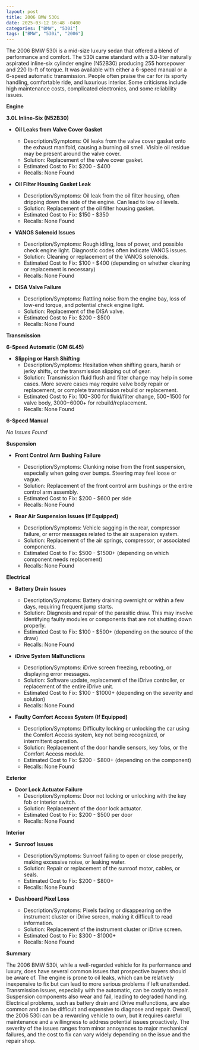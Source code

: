```yaml
---
layout: post
title: 2006 BMW 530i
date: 2025-03-12 16:48 -0400
categories: ["BMW", "530i"]
tags: ["BMW", "530i", "2006"]
---
```

The 2006 BMW 530i is a mid-size luxury sedan that offered a blend of performance and comfort. The 530i came standard with a 3.0-liter naturally aspirated inline-six cylinder engine (N52B30) producing 255 horsepower and 220 lb-ft of torque. It was available with either a 6-speed manual or a 6-speed automatic transmission. People often praise the car for its sporty handling, comfortable ride, and luxurious interior. Some criticisms include high maintenance costs, complicated electronics, and some reliability issues.

**Engine**

**3.0L Inline-Six (N52B30)**

*   **Oil Leaks from Valve Cover Gasket**
    *   Description/Symptoms: Oil leaks from the valve cover gasket onto the exhaust manifold, causing a burning oil smell. Visible oil residue may be present around the valve cover.
    *   Solution: Replacement of the valve cover gasket.
    *   Estimated Cost to Fix: $200 - $400
    *   Recalls: None Found

*   **Oil Filter Housing Gasket Leak**
    *   Description/Symptoms: Oil leak from the oil filter housing, often dripping down the side of the engine. Can lead to low oil levels.
    *   Solution: Replacement of the oil filter housing gasket.
    *   Estimated Cost to Fix: $150 - $350
    *   Recalls: None Found

*   **VANOS Solenoid Issues**
    *   Description/Symptoms: Rough idling, loss of power, and possible check engine light. Diagnostic codes often indicate VANOS issues.
    *   Solution: Cleaning or replacement of the VANOS solenoids.
    *   Estimated Cost to Fix: $100 - $400 (depending on whether cleaning or replacement is necessary)
    *   Recalls: None Found

*   **DISA Valve Failure**
    *   Description/Symptoms: Rattling noise from the engine bay, loss of low-end torque, and potential check engine light.
    *   Solution: Replacement of the DISA valve.
    *   Estimated Cost to Fix: $200 - $500
    *   Recalls: None Found

**Transmission**

**6-Speed Automatic (GM 6L45)**

*   **Slipping or Harsh Shifting**
    *   Description/Symptoms: Hesitation when shifting gears, harsh or jerky shifts, or the transmission slipping out of gear.
    *   Solution: Transmission fluid flush and filter change may help in some cases. More severe cases may require valve body repair or replacement, or complete transmission rebuild or replacement.
    *   Estimated Cost to Fix: $100-$300 for fluid/filter change, $500-$1500 for valve body, $3000-$6000+ for rebuild/replacement.
    *   Recalls: None Found

**6-Speed Manual**

*No Issues Found*

**Suspension**

*   **Front Control Arm Bushing Failure**
    *   Description/Symptoms: Clunking noise from the front suspension, especially when going over bumps. Steering may feel loose or vague.
    *   Solution: Replacement of the front control arm bushings or the entire control arm assembly.
    *   Estimated Cost to Fix: $200 - $600 per side
    *   Recalls: None Found

*   **Rear Air Suspension Issues (If Equipped)**
    *   Description/Symptoms: Vehicle sagging in the rear, compressor failure, or error messages related to the air suspension system.
    *   Solution: Replacement of the air springs, compressor, or associated components.
    *   Estimated Cost to Fix: $500 - $1500+ (depending on which component needs replacement)
    *   Recalls: None Found

**Electrical**

*   **Battery Drain Issues**
    *   Description/Symptoms: Battery draining overnight or within a few days, requiring frequent jump starts.
    *   Solution: Diagnosis and repair of the parasitic draw. This may involve identifying faulty modules or components that are not shutting down properly.
    *   Estimated Cost to Fix: $100 - $500+ (depending on the source of the draw)
    *   Recalls: None Found

*   **iDrive System Malfunctions**
    *   Description/Symptoms: iDrive screen freezing, rebooting, or displaying error messages.
    *   Solution: Software update, replacement of the iDrive controller, or replacement of the entire iDrive unit.
    *   Estimated Cost to Fix: $100 - $1000+ (depending on the severity and solution)
    *   Recalls: None Found

*   **Faulty Comfort Access System (If Equipped)**
    *   Description/Symptoms: Difficulty locking or unlocking the car using the Comfort Access system, key not being recognized, or intermittent operation.
    *   Solution: Replacement of the door handle sensors, key fobs, or the Comfort Access module.
    *   Estimated Cost to Fix: $200 - $800+ (depending on the component)
    *   Recalls: None Found

**Exterior**

*   **Door Lock Actuator Failure**
    *   Description/Symptoms: Door not locking or unlocking with the key fob or interior switch.
    *   Solution: Replacement of the door lock actuator.
    *   Estimated Cost to Fix: $200 - $500 per door
    *   Recalls: None Found

**Interior**

*   **Sunroof Issues**
    *   Description/Symptoms: Sunroof failing to open or close properly, making excessive noise, or leaking water.
    *   Solution: Repair or replacement of the sunroof motor, cables, or seals.
    *   Estimated Cost to Fix: $200 - $800+
    *   Recalls: None Found

*   **Dashboard Pixel Loss**
    *   Description/Symptoms: Pixels fading or disappearing on the instrument cluster or iDrive screen, making it difficult to read information.
    *   Solution: Replacement of the instrument cluster or iDrive screen.
    *   Estimated Cost to Fix: $300 - $1000+
    *   Recalls: None Found

**Summary**

The 2006 BMW 530i, while a well-regarded vehicle for its performance and luxury, does have several common issues that prospective buyers should be aware of. The engine is prone to oil leaks, which can be relatively inexpensive to fix but can lead to more serious problems if left unattended. Transmission issues, especially with the automatic, can be costly to repair. Suspension components also wear and fail, leading to degraded handling. Electrical problems, such as battery drain and iDrive malfunctions, are also common and can be difficult and expensive to diagnose and repair. Overall, the 2006 530i can be a rewarding vehicle to own, but it requires careful maintenance and a willingness to address potential issues proactively. The severity of the issues ranges from minor annoyances to major mechanical failures, and the cost to fix can vary widely depending on the issue and the repair shop.

